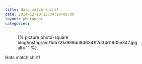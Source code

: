 ```yaml
---
title: Hats match shirt!
date: 2014-12-10T13:34:10+00:00
layout: photopost
categories:
---
```


<figure class="photo photo--square">
  {% picture photo-square blog/instagram/1d5721a999dd946341f7d34d1935e347.jpg alt="" %}
</figure>

Hats match shirt!
